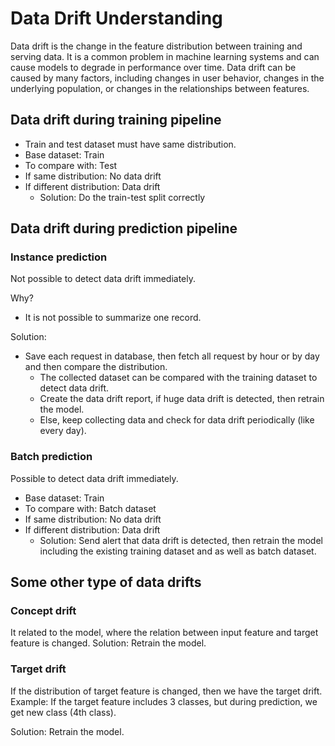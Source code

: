 # Data Drift Understanding

Data drift is the change in the feature distribution between training and serving data. It is a common problem in machine learning systems and can cause models to degrade in performance over time. Data drift can be caused by many factors, including changes in user behavior, changes in the underlying population, or changes in the relationships between features.

## Data drift during training pipeline

- Train and test dataset must have same distribution.
- Base dataset: Train
- To compare with: Test
- If same distribution: No data drift
- If different distribution: Data drift
  - Solution: Do the train-test split correctly

## Data drift during prediction pipeline

### Instance prediction

Not possible to detect data drift immediately.

Why?

- It is not possible to summarize one record.

Solution:

- Save each request in database, then fetch all request by hour or by day and then compare the distribution.
  - The collected dataset can be compared with the training dataset to detect data drift.
  - Create the data drift report, if huge data drift is detected, then retrain the model.
  - Else, keep collecting data and check for data drift periodically (like every day).

### Batch prediction

Possible to detect data drift immediately.

- Base dataset: Train
- To compare with: Batch dataset
- If same distribution: No data drift
- If different distribution: Data drift
  - Solution: Send alert that data drift is detected, then retrain the model including the existing training dataset and as well as batch dataset.

## Some other type of data drifts

### Concept drift

It related to the model, where the relation between input feature and target feature is changed.
Solution: Retrain the model.

### Target drift

If the distribution of target feature is changed, then we have the target drift.
Example: If the target feature includes 3 classes, but during prediction, we get new class (4th class).

Solution: Retrain the model.
